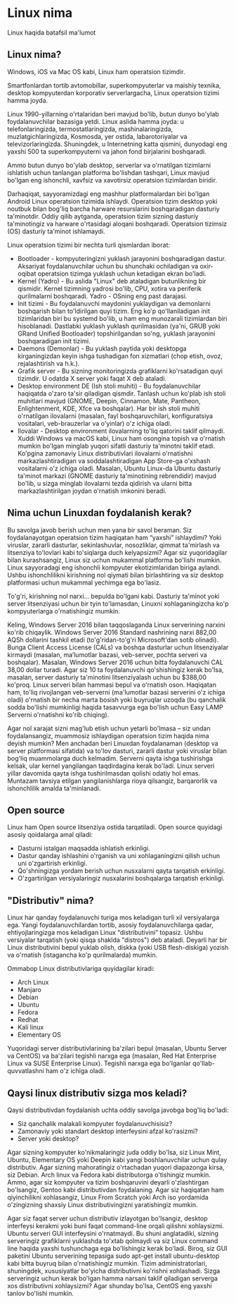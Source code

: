# Linux nima
 Linux haqida batafsil ma'lumot

## Linux nima?
Windows, iOS va Mac OS kabi, Linux ham operatsion tizimdir.

Smartfonlardan tortib avtomobillar, superkompyuterlar va maishiy texnika, desktop kompyuterdan korporativ serverlargacha, Linux operatsion tizimi hamma joyda.

Linux 1990-yillarning o'rtalaridan beri mavjud bo'lib, butun dunyo bo'ylab foydalanuvchilar bazasiga yetdi. Linux aslida hamma joyda: u telefonlaringizda, termostatlaringizda, mashinalaringizda, muzlatgichlaringizda, Kosmosda, yer ostida, labarotoriyalar va televizorlaringizda. Shuningdek, u Internetning katta qismini, dunyodagi eng yaxshi 500 ta superkompyuterni va jahon fond birjalarini boshqaradi.

Ammo butun dunyo bo'ylab desktop, serverlar va o'rnatilgan tizimlarni ishlatish uchun tanlangan platforma bo'lishdan tashqari, Linux mavjud bo'lgan eng ishonchli, xavfsiz va xavotirsiz operatsion tizimlardan biridir.

Darhaqiqat, sayyoramizdagi eng mashhur platformalardan biri bo'lgan Android Linux operatsion tizimida ishlaydi. Operatsion tizim desktop yoki noutbuk bilan bog'liq barcha harware resurslarini boshqaradigan dasturiy ta'minotdir. Oddiy qilib aytganda, operatsion tizim sizning dasturiy ta'minotingiz va harware o'rtasidagi aloqani boshqaradi. Operatsion tizimsiz (OS) dasturiy ta'minot ishlamaydi.

Linux operatsion tizimi bir nechta turli qismlardan iborat:

* Bootloader -  kompyuteringizni yuklash jarayonini boshqaradigan dastur. Aksariyat foydalanuvchilar uchun bu shunchaki ochiladigan va oxir-oqibat operatsion tizimga yuklash uchun ketadigan ekran bo'ladi.
* Kernel (Yadro) - Bu aslida "Linux" deb ataladigan butunlikning bir qismidir. Kernel tizimning yadrosi bo'lib, CPU, xotira va periferik qurilmalarni boshqaradi. Yadro - OSning eng past darajasi.
* Init tizimi - Bu foydalanuvchi maydonini yuklaydigan va demonlarni boshqarish bilan to'ldirilgan quyi tizim. Eng ko'p qo'llaniladigan init tizimlaridan biri bu systemd bo'lib, u ham eng munozarali tizimlardan biri hisoblanadi. Dastlabki yuklash yuklash qurilmasidan (ya'ni, GRUB yoki GRand Unified Bootloader) topshirilgandan so'ng, yuklash jarayonini boshqaradigan init tizimi.
* Daemons (Demonlar) - Bu yuklash paytida yoki desktopga kirganingizdan keyin ishga tushadigan fon xizmatlari (chop etish, ovoz, rejalashtirish va h.k.).
* Grafik server - Bu sizning monitoringizda grafiklarni ko'rsatadigan quyi tizimdir. U odatda X server yoki faqat X deb ataladi.
* Desktop environment DE (Ish stoli muhiti) - Bu foydalanuvchilar haqiqatda o'zaro ta'sir qiladigan qismdir. Tanlash uchun ko'plab ish stoli muhitlari mavjud (GNOME, Deepin, Cinnamon, Mate, Pantheon, Enlightenment, KDE, Xfce va boshqalar). Har bir ish stoli muhiti o'rnatilgan ilovalarni (masalan, fayl boshqaruvchilari, konfiguratsiya vositalari, veb-brauzerlar va o'yinlar) o'z ichiga oladi.
* Ilovalar - Desktop environment ilovalarning to'liq qatorini taklif qilmaydi. Xuddi Windows va macOS kabi, Linux ham osongina topish va o'rnatish mumkin bo'lgan minglab yuqori sifatli dasturiy ta'minotni taklif etadi. Ko'pgina zamonaviy Linux distributivlari ilovalarni o'rnatishni markazlashtiradigan va soddalashtiradigan App Store-ga o'xshash vositalarni o'z ichiga oladi. Masalan, Ubuntu Linux-da Ubuntu dasturiy ta'minot markazi (GNOME dasturiy ta'minotining rebrendidir) mavjud bo'lib, u sizga minglab ilovalarni tezda qidirish va ularni bitta markazlashtirilgan joydan o'rnatish imkonini beradi.

## Nima uchun Linuxdan foydalanish kerak?

Bu savolga javob berish uchun men yana bir savol beraman. Siz foydalanayotgan operatsion tizim haqiqatan ham “yaxshi” ishlaydimi? Yoki viruslar, zararli dasturlar, sekinlashuvlar, nosozliklar, qimmat ta'mirlash va litsenziya to'lovlari kabi to'siqlarga duch kelyapsizmi? Agar siz yuqoridagilar bilan kurashsangiz, Linux siz uchun mukammal platforma bo'lishi mumkin. Linux sayyoradagi eng ishonchli kompyuter ekotizimlaridan biriga aylandi. Ushbu ishonchlilikni kirishning nol qiymati bilan birlashtiring va siz desktop platformasi uchun mukammal yechimga ega bo'lasiz.

To'g'ri, kirishning nol narxi... bepulda bo'lgani kabi. Dasturiy ta'minot yoki server litsenziyasi uchun bir tyin to'lamasdan, Linuxni xohlaganingizcha ko'p kompyuterlarga o'rnatishingiz mumkin.


Keling, Windows Server 2016 bilan taqqoslaganda Linux serverining narxini ko'rib chiqaylik. Windows Server 2016 Standard nashrining narxi 882,00 AQSh dollarini tashkil etadi (to'g'ridan-to'g'ri Microsoft'dan sotib olinadi). Bunga Client Access License (CALs) va boshqa dasturlar uchun litsenziyalar kirmaydi (masalan, maʼlumotlar bazasi, veb-server, pochta serveri va boshqalar). Masalan, Windows Server 2016 uchun bitta foydalanuvchi CAL 38,00 dollar turadi. Agar siz 10 ta foydalanuvchi qo'shishingiz kerak bo'lsa, masalan, server dasturiy ta'minotini litsenziyalash uchun bu $388,00 ko'proq. Linux serveri bilan hammasi bepul va oʻrnatish oson. Haqiqatan ham, to'liq rivojlangan veb-serverni (ma'lumotlar bazasi serverini o'z ichiga oladi) o'rnatish bir necha marta bosish yoki buyruqlar uzoqda (bu qanchalik sodda bo'lishi mumkinligi haqida tasavvurga ega bo'lish uchun Easy LAMP Serverni o'rnatishni ko'rib chiqing).

Agar nol xarajat sizni mag'lub etish uchun yetarli bo'lmasa – siz undan foydalansangiz, muammosiz ishlaydigan operatsion tizim haqida nima deyish mumkin? Men anchadan beri Linuxdan foydalanaman (desktop va server platformasi sifatida) va to'lov dasturi, zararli dastur yoki viruslar bilan bog'liq muammolarga duch kelmadim. Serverni qayta ishga tushirishga kelsak, ular kernel yangilangan taqdirdagina kerak bo'ladi. Linux serveri yillar davomida qayta ishga tushirilmasdan qolishi odatiy hol emas. Muntazam tavsiya etilgan yangilanishlarga rioya qilsangiz, barqarorlik va ishonchlilik amalda ta'minlanadi.

## Open source

Linux ham Open source litsenziya ostida tarqatiladi. Open source quyidagi asosiy qoidalarga amal qiladi:

* Dasturni istalgan maqsadda ishlatish erkinligi.
* Dastur qanday ishlashini o'rganish va uni xohlaganingizni qilish uchun uni o'zgartirish erkinligi.
* Qo'shningizga yordam berish uchun nusxalarni qayta tarqatish erkinligi.
* O'zgartirilgan versiyalaringiz nusxalarini boshqalarga tarqatish erkinligi.

## "Distributiv" nima?

Linux har qanday foydalanuvchi turiga mos keladigan turli xil versiyalarga ega. Yangi foydalanuvchilardan tortib, asosiy foydalanuvchilarga qadar, ehtiyojlaringizga mos keladigan Linux “distributivini” topasiz. Ushbu versiyalar tarqatish (yoki qisqa shaklda "distros") deb ataladi. Deyarli har bir Linux distributivini bepul yuklab olish, diskka (yoki USB flesh-diskiga) yozish va o'rnatish (istagancha ko'p qurilmalarda) mumkin.

Ommabop Linux distributivlariga quyidagilar kiradi:

* Arch Linux
* Manjaro
* Debian
* Ubuntu
* Fedora
* Redhat
* Kali linux
* Elementary OS

Yuqoridagi server distributivlarining ba'zilari bepul (masalan, Ubuntu Server va CentOS) va ba'zilari tegishli narxga ega (masalan, Red Hat Enterprise Linux va SUSE Enterprise Linux). Tegishli narxga ega bo'lganlar qo'llab-quvvatlashni ham o'z ichiga oladi.

## Qaysi linux distributiv sizga mos keladi?

Qaysi distributivdan foydalanish uchta oddiy savolga javobga bog'liq bo'ladi:

* Siz qanchalik malakali kompyuter foydalanuvchisisiz?
* Zamonaviy yoki standart desktop interfeysini afzal ko'rasizmi?
* Server yoki desktop?

Agar sizning kompyuter ko'nikmalaringiz juda oddiy bo'lsa, siz Linux Mint, Ubuntu, Elementary OS yoki Deepin kabi yangi boshlanuvchilar uchun qulay distributiv. Agar sizning mahoratingiz o'rtachadan yuqori diapazonga kirsa, siz Debian. Arch linux va Fedora kabi distributorga o'tishingiz mumkin. Ammo, agar siz kompyuter va tizim boshqaruvini deyarli o'zlashtirgan bo'lsangiz, Gentoo kabi distributivdan foydalaning. Agar siz haqiqatan ham qiyinchilikni xohlasangiz, Linux From Scratch  yoki Arch iso yordamida o'zingizning shaxsiy Linux distributivingizni yaratishingiz mumkin.

Agar siz faqat server uchun distributiv izlayotgan bo'lsangiz, desktop interfeysi kerakmi yoki buni faqat command-line orqali qilishni xohlaysizmi. Ubuntu serveri GUI interfeysini o'rnatmaydi. Bu shuni anglatadiki, sizning serveringiz grafiklarni yuklashda to'xtab qolmaydi va siz Linux command line haqida yaxshi tushunchaga ega bo'lishingiz kerak bo'ladi. Biroq, siz GUI paketini Ubuntu serverining tepasiga sudo apt-get install ubuntu-desktop kabi bitta buyruq bilan o'rnatishingiz mumkin. Tizim administratorlari, shuningdek, xususiyatlar bo'yicha distributivni ko'rishni xohlashadi. Sizga serveringiz uchun kerak bo'lgan hamma narsani taklif qiladigan serverga xos distributivni xohlaysizmi? Agar shunday bo'lsa, CentOS eng yaxshi tanlov bo'lishi mumkin.